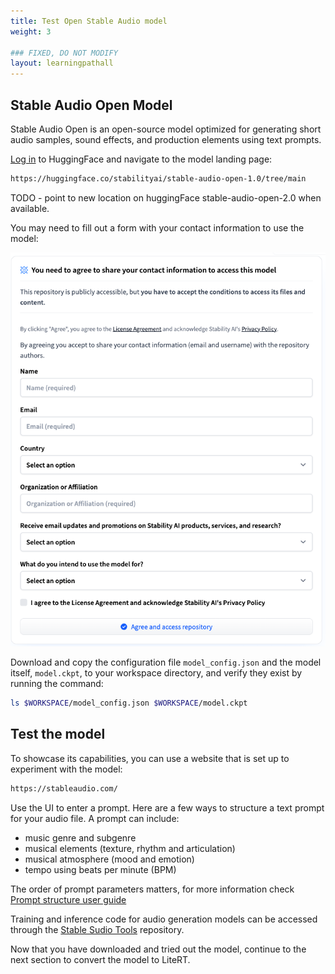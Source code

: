 ```yaml
---
title: Test Open Stable Audio model
weight: 3

### FIXED, DO NOT MODIFY
layout: learningpathall
---
```


## Stable Audio Open Model

Stable Audio Open is an open-source model optimized for generating short audio samples, sound effects, and production elements using text prompts.

[Log in](https://huggingface.co/login) to HuggingFace and navigate to the model landing page:

```bash
https://huggingface.co/stabilityai/stable-audio-open-1.0/tree/main
```
TODO - point to new location on huggingFace stable-audio-open-2.0 when available.

You may need to fill out a form with your contact information to use the model:

![Agree to share contact information#center](./contact-information.png)

Download and copy the configuration file `model_config.json` and the model itself, `model.ckpt`, to your workspace directory, and verify they exist by running the command:

```bash
ls $WORKSPACE/model_config.json $WORKSPACE/model.ckpt
```

## Test the model

To showcase its capabilities, you can use a website that is set up to experiment with the model:

```bash
https://stableaudio.com/
```

Use the UI to enter a prompt. Here are a few ways to structure a text prompt for your audio file.
A prompt can include:
* music genre and subgenre
* musical elements (texture, rhythm and articulation)
* musical atmosphere (mood and emotion)
* tempo using beats per minute (BPM)

The order of prompt parameters matters, for more information check [Prompt structure user guide](https://stableaudio.com/user-guide/prompt-structure)

Training and inference code for audio generation models can be accessed through the [Stable Sudio Tools](https://github.com/Stability-AI/stable-audio-tools) repository.

Now that you have downloaded and tried out the model, continue to the next section to convert the model to LiteRT.

